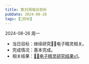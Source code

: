 ```yaml
---
title: 第35周每日目标
pubDate: 2024-08-26
tags: [📆目标]
---
```


2024-08-26 周一

- 当日目标：继续研究🧚‍♀️电子精灵相关。
- 完成情况：基本完成。
- 相关结果：[🧚‍♀️电子精灵研究结果v1](/lab/20240826b-esprite-research-v1)。
